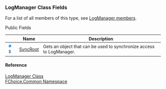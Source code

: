 ﻿### LogManager Class Fields

For a list of all members of this type, see [LogManager members](FChoice.Common~FChoice.Common.LogManager_members.md).

Public Fields

|   | Name | Description |
| --- | --- | --- |
| ![Public Field](dotnetimages/publicField.png)![static (Shared in Visual Basic)](dotnetimages/static.png) | [SyncRoot](FChoice.Common~FChoice.Common.LogManager~SyncRoot.md) | Gets an object that can be used to synchronize access to LogManager.   |





#### Reference

[LogManager Class](FChoice.Common~FChoice.Common.LogManager.md)  
[FChoice.Common Namespace](FChoice.Common~FChoice.Common_namespace.md)